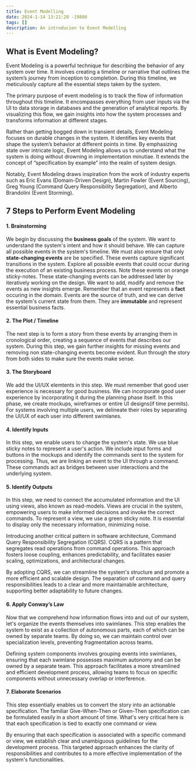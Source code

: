 ```yaml
---
title: Event Modelling
date: 2024-1-14 13:21:20 -19800
tags: []
description: An introducion to Event Modelling
---
```


## What is Event Modeling?

Event Modeling is a powerful technique for describing the behavior of any system over time. It involves creating a timeline or narrative that outlines the system’s journey from inception to completion. During this timeline, we meticulously capture all the essential steps taken by the system.

The primary purpose of event modeling is to track the flow of information throughout this timeline. It encompasses everything from user inputs via the UI to data storage in databases and the generation of analytical reports. By visualizing this flow, we gain insights into how the system processes and transforms information at different stages.

Rather than getting bogged down in transient details, Event Modeling focuses on durable changes in the system. It identifies key events that shape the system’s behavior at different points in time. By emphasizing state over intricate logic, Event Modeling allows us to understand what the system is doing without drowning in implementation minutiae. It extends the concept of “specification by example” into the realm of system design.

Notably, Event Modeling draws inspiration from the work of industry experts such as Eric Evans (Domain-Driven Design), Martin Fowler (Event Sourcing), Greg Young (Command Query Responsibility Segregation), and Alberto Brandolini (Event Storming).

## 7 Steps to Perform Event Modeling

#### 1. Brainstorming

We begin by discussing the **business goals** of the system. We want to understand the system's intent and how it should behave. We can capture all possible events in the system's timeline. We must also ensure that only **state-changing events** are be specified. These events capture significant transitions in the system.
Explore all possible events that could occur during the execution of an existing business process. Note these events on orange sticky-notes. These state-changing events can be addressed later by iteratively working on the design. We want to add, modify and remove the events as new insights emerge. Remember that an event represents a **fact** occuring in the domain. Events are the source of truth, and we can derive the system's current state from them. They are **immutable** and represent essential business facts.

#### 2. **The Plot / Timeline**

The next step is to form a story from these events by arranging them in cronological order, creating a sequence of events that describes our system. During this step, we gain further insights for missing events and removing non state-changing events become evident. Run through the story from both sides to make sure the events make sense.

#### 3. **The Storyboard**
We add the UI/UX elemtents in this step. We must remember that good user experience is necessary for good business. We can incorporate good user experience by incorporating it during the planning phase itself. In this phase, we create mockups, wireframes or entire UI designs(if time permits). For systems involving multiple users, we delineate their roles by separating the UI/UX of each user into different swimlanes.

#### 4. **Identify Inputs**
In this step, we enable users to change the system's state. We use blue sticky notes to represent a user's action. We include input forms and buttons in the mockups and identify the commands sent to the system for processing. Thus, we are linking an event to the UI through a command. These commands act as bridges between user interactions and the underlying system.

#### 5. **Identify Outputs**
In this step, we need to connect the accumulated information and the UI using views, also known as read-models. Views are crucial in the system, empowering users to make informed decisions and invoke the correct commands. To represent a view, we use a green sticky note. It is essential to display only the necessary information, minimizing noise.

Introducing another critical pattern in software architecture, Command Query Responsibility Segregation (CQRS). CQRS is a pattern that segregates read operations from command operations. This approach fosters loose coupling, enhances predictability, and facilitates easier scaling, optimizations, and architectural changes.

By adopting CQRS, we can streamline the system's structure and promote a more efficient and scalable design. The separation of command and query responsibilities leads to a clear and more maintainable architecture, supporting better adaptability to future changes.

#### 6. **Apply Conway’s Law**
Now that we comprehend how information flows into and out of our system, let's organize the events themselves into swimlanes. This step enables the system to exist as a collection of autonomous parts, each of which can be owned by separate teams. By doing so, we can maintain control over specialization levels, preventing fragmentation across teams.

Defining system components involves grouping events into swimlanes, ensuring that each swimlane possesses maximum autonomy and can be owned by a separate team. This approach facilitates a more streamlined and efficient development process, allowing teams to focus on specific components without unnecessary overlap or interference.

#### 7. **Elaborate Scenarios**
This step essentially enables us to convert the story into an actionable specification. The familiar Give-When-Then or Given-Then specification can be formulated easily in a short amount of time. What's very critical here is that each specification is tied to exactly one command or view.

By ensuring that each specification is associated with a specific command or view, we establish clear and unambiguous guidelines for the development process. This targeted approach enhances the clarity of responsibilities and contributes to a more effective implementation of the system's functionalities.    
